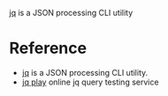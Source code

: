 [jq](https://stedolan.github.io/jq) is a JSON processing CLI utility


# Reference

- [jq](https://stedolan.github.io/jq) is a JSON processing CLI utility.
- [jq play](https://jqplay.org) online jq query testing service
